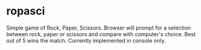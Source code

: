 # ropasci

Simple game of Rock, Paper, Scissors. Browser will prompt for a selection between rock, paper or scissors and compare with computer's choice. Best out of 5 wins the match. Currently implemented in console only.
